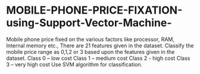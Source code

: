 # MOBILE-PHONE-PRICE-FIXATION-using-Support-Vector-Machine-

Mobile phone price fixed on the various factors like processor, RAM, Internal memory etc., There are 21 features given in the dataset. Classify the mobile price range as 0,1,2 or 3 based upon the features given in the dataset.
Class 0 – low cost
Class 1 – medium cost
Class 2 -  high cost
Class 3 – very high cost
Use SVM algorithm for classification.

